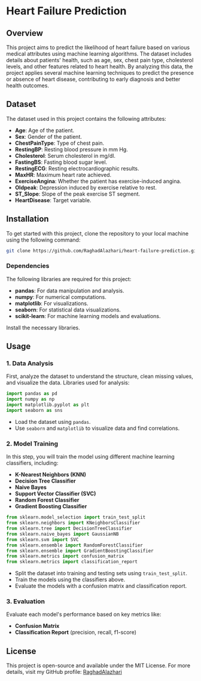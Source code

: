 # Heart Failure Prediction

## Overview

This project aims to predict the likelihood of heart failure based on various medical attributes using machine learning algorithms. The dataset includes details about patients' health, such as age, sex, chest pain type, cholesterol levels, and other features related to heart health. By analyzing this data, the project applies several machine learning techniques to predict the presence or absence of heart disease, contributing to early diagnosis and better health outcomes.

## Dataset

The dataset used in this project contains the following attributes:

- **Age**: Age of the patient.
- **Sex**: Gender of the patient.
- **ChestPainType**: Type of chest pain.
- **RestingBP**: Resting blood pressure in mm Hg.
- **Cholesterol**: Serum cholesterol in mg/dl.
- **FastingBS**: Fasting blood sugar level.
- **RestingECG**: Resting electrocardiographic results.
- **MaxHR**: Maximum heart rate achieved.
- **ExerciseAngina**: Whether the patient has exercise-induced angina.
- **Oldpeak**: Depression induced by exercise relative to rest.
- **ST_Slope**: Slope of the peak exercise ST segment.
- **HeartDisease**: Target variable.

## Installation

To get started with this project, clone the repository to your local machine using the following command:

```bash
git clone https://github.com/RaghadAlazhari/heart-failure-prediction.git
```

### Dependencies

The following libraries are required for this project:

- **pandas**: For data manipulation and analysis.
- **numpy**: For numerical computations.
- **matplotlib**: For visualizations.
- **seaborn**: For statistical data visualizations.
- **scikit-learn**: For machine learning models and evaluations.

Install the necessary libraries.

## Usage

### 1. **Data Analysis**

First, analyze the dataset to understand the structure, clean missing values, and visualize the data. Libraries used for analysis:

```python
import pandas as pd
import numpy as np
import matplotlib.pyplot as plt
import seaborn as sns
```

- Load the dataset using `pandas`.
- Use `seaborn` and `matplotlib` to visualize data and find correlations.

### 2. **Model Training**

In this step, you will train the model using different machine learning classifiers, including:

- **K-Nearest Neighbors (KNN)**
- **Decision Tree Classifier**
- **Naive Bayes**
- **Support Vector Classifier (SVC)**
- **Random Forest Classifier**
- **Gradient Boosting Classifier**

```python
from sklearn.model_selection import train_test_split
from sklearn.neighbors import KNeighborsClassifier
from sklearn.tree import DecisionTreeClassifier
from sklearn.naive_bayes import GaussianNB
from sklearn.svm import SVC
from sklearn.ensemble import RandomForestClassifier
from sklearn.ensemble import GradientBoostingClassifier
from sklearn.metrics import confusion_matrix
from sklearn.metrics import classification_report
```

- Split the dataset into training and testing sets using `train_test_split`.
- Train the models using the classifiers above.
- Evaluate the models with a confusion matrix and classification report.

### 3. **Evaluation**

Evaluate each model's performance based on key metrics like:

- **Confusion Matrix**
- **Classification Report** (precision, recall, f1-score)

## License
This project is open-source and available under the MIT License.
For more details, visit my GitHub profile: [RaghadAlazhari](https://github.com/RaghadAlazhari/)


